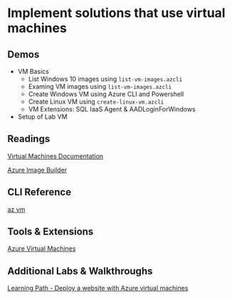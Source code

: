 # Implement solutions that use virtual machines

## Demos

- VM Basics
    - List Windows 10 images using `list-vm-images.azcli`
    - Examing VM images using `list-vm-images.azcli` 
    - Create Windows VM using Azure CLI and Powershell
    - Create Linux VM using `create-linux-vm.azcli`
    - VM Extensions: SQL IaaS Agent & AADLoginForWindows
- Setup of Lab VM    

## Readings

[Virtual Machines Documentation](https://docs.microsoft.com/en-us/azure/virtual-machines/)

[Azure Image Builder](https://docs.microsoft.com/en-us/azure/virtual-machines/image-builder-overview)

## CLI Reference

[az vm](https://docs.microsoft.com/en-us/cli/azure/vm?view=azure-cli-latest)

## Tools & Extensions

[Azure Virtual Machines](https://marketplace.visualstudio.com/items?itemName=ms-azuretools.vscode-azurevirtualmachines)

## Additional Labs & Walkthroughs

[Learning Path - Deploy a website with Azure virtual machines](https://docs.microsoft.com/en-us/learn/paths/deploy-a-website-with-azure-virtual-machines/)